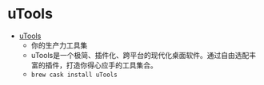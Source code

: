 # uTools
- [uTools](https://u.tools/index.html)
  -  你的生产力工具集                  
  - uTools是一个极简、插件化、跨平台的现代化桌面软件。通过自由选配丰富的插件，打造你得心应手的工具集合。
  - `brew cask install uTools`
